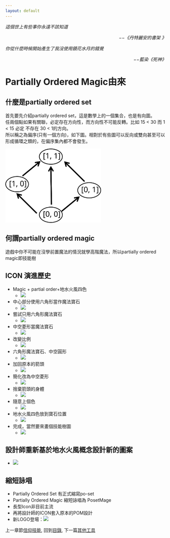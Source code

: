 ```yaml
---
layout: default
---
```


*這個世上有些事你永遠不該知道*  
<p align="right"><i>−−《丹特麗安的書架 》</i></p>

*你從什麼時候開始產生了我沒使用鏡花水月的錯覺*  
<p align="right"><i>−−藍染《死神》</i></p>


# Partially Ordered Magic由來

## 什麼是partially ordered set
首先要先介紹partially ordered set，這是數學上的一個集合，也是有向圖。  
任兩個點如果有關聯，必定存在方向性，而方向性不可能反轉。比如 15 < 30 而 1 < 15 必定 不存在 30 < 1的方向。  
所以稱之為偏序(只有一個方向)，如下圖。相對於有些圖可以反向或雙向甚至可以形成循環之類的，在偏序集內都不會發生。   

<img src="./PartiallyOrdered.svg" Width="300" />

## 何謂partially ordered magic
遊戲中你不可能在沒學前置魔法的情況就學高階魔法，所以partially ordered magic即技能樹


## ICON 演進歷史
 * Magic + partial order+地水火風四色
   * <img src="/Images/Icon/Old/Evolution/001.png" Width="32" />
 * 中心部分使用六角形當作魔法寶石
   * <img src="/Images/Icon/Old/Evolution/002.png" Width="32" />
 * 嘗試只用六角形魔法寶石
   * <img src="/Images/Icon/Old/Evolution/003.png" Width="32" />
 * 中空菱形當魔法寶石
   * <img src="/Images/Icon/Old/Evolution/004.png" Width="32" />
 * 改變比例
   * <img src="/Images/Icon/Old/Evolution/005.png" Width="32" />
 * 六角形魔法寶石、中空圓形
   * <img src="/Images/Icon/Old/Evolution/006.png" Width="32" />
 * 加回原本的箭頭
   * <img src="/Images/Icon/Old/Evolution/007.png" Width="32" />
 * 簡化改為中空菱形
   * <img src="/Images/Icon/Old/Evolution/008.png" Width="32" />
 * 捨棄箭頭的身體
   * <img src="/Images/Icon/Old/Evolution/009.png" Width="32" />
 * 隨意上個色
   * <img src="/Images/Icon/Old/Evolution/010.png" Width="32" />
 * 地水火風四色放到寶石位置
   * <img src="/Images/Icon/Old/Evolution/011.png" Width="32" />
 * 完成，當然要來畫個技能樹圖
   * <img src="/Images/Icon/Old/Evolution/012.png" Width="500" />

## 設計師重新基於地水火風概念設計新的圖案
   * <img src="/Images/Icon/Old/Design/FourElement.png" Width="260" />

## 縮短詠唱
* Partially Ordered Set 有正式縮寫po-set
* Partially Ordered Magic 縮短詠唱為 PosetMage
* 長型Icon非目前主流
* 再將設計師的ICON套入原本的POM設計
* 新LOGO登場：<img src="/Image/Icon/PosetMage_t.png" Width="32" />

上一章節[信仰技能](../Ch3/Faith), 
回到[目錄](/SettingBook/#appendix), 
下一篇[其他工具](./Tools) 